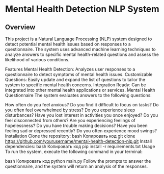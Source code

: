 # Mental Health Detection NLP System
 ## Overview
This project is a Natural Language Processing (NLP) system designed to detect potential mental health issues based on responses to a questionnaire. The system uses advanced machine learning techniques to analyze answers to specific mental health-related questions and assess the likelihood of various conditions.

Features
Mental Health Detection: Analyzes user responses to a questionnaire to detect symptoms of mental health issues.
Customizable Questions: Easily update and expand the list of questions to tailor the system to specific mental health concerns.
Integration Ready: Can be integrated into other mental health applications or services.
Mental Health Questionnaire
The system evaluates answers to the following questions:

How often do you feel anxious?
Do you find it difficult to focus on tasks?
Do you often feel overwhelmed by stress?
Do you experience sleep disturbances?
Have you lost interest in activities you once enjoyed?
Do you feel disconnected from others?
Are you experiencing feelings of hopelessness?
Do you have trouble making decisions?
Have you been feeling sad or depressed recently?
Do you often experience mood swings?
Installation
Clone the repository:
bash
Копировать код
git clone https://github.com/yourusername/mental-health-detection-nlp.git
Install dependencies:
bash
Копировать код
pip install -r requirements.txt
Usage
To run the system, execute the following command in your terminal:

bash
Копировать код
python main.py
Follow the prompts to answer the questionnaire, and the system will return an analysis of the responses.
